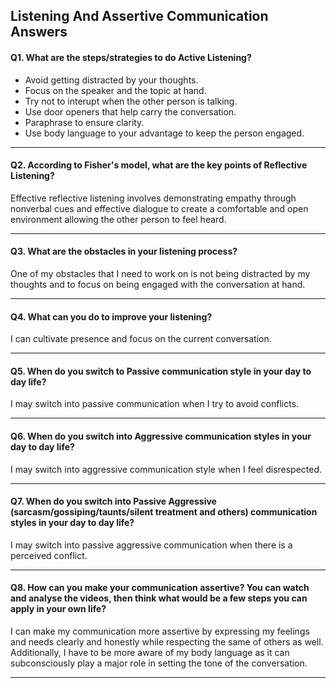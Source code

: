 ## __Listening And Assertive Communication Answers__


#### Q1. What are the steps/strategies to do Active Listening? 

- Avoid getting distracted by your thoughts.
- Focus on the speaker and the topic at hand.
- Try not to interupt when the other person is talking.
- Use door openers that help carry the conversation.
- Paraphrase to ensure clarity.
- Use body language to your advantage to keep the person engaged.

---


#### Q2. According to Fisher's model, what are the key points of Reflective Listening? 

Effective reflective listening involves demonstrating empathy through nonverbal cues and effective dialogue to create a comfortable and open environment allowing the other person to feel heard.

---


#### Q3. What are the obstacles in your listening process?

One of my obstacles that I need to work on is not being distracted by my thoughts and to focus on being engaged with the conversation at hand.


---

#### Q4. What can you do to improve your listening?

I can cultivate presence and focus on the current conversation.


---

#### Q5. When do you switch to Passive communication style in your day to day life?

I may switch into passive communication when I try to avoid conflicts.

---

#### Q6. When do you switch into Aggressive communication styles in your day to day life?

I may switch into aggressive communication style when I feel disrespected.

---

#### Q7. When do you switch into Passive Aggressive (sarcasm/gossiping/taunts/silent treatment and others) communication styles in your day to day life?

I may switch into passive aggressive communication when there is a perceived conflict.

---

#### Q8. How can you make your communication assertive? You can watch and analyse the videos, then think what would be a few steps you can apply in your own life? 

I can make my communication more assertive by expressing my feelings and needs clearly and honestly while respecting the same of others as well. Additionally, I have to be more aware of my body language as it can subconsciously play a major role in setting the tone of the conversation. 

---




